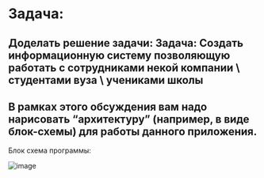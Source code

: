 # Задача:

## Доделать решение задачи: Задача: Создать информационную систему позволяющую работать с сотрудниками некой компании \ студентами вуза \ учениками школы
## В рамках этого обсуждения вам надо нарисовать “архитектуру” (например, в виде блок-схемы) для работы данного приложения.

Блок схема программы:

![image](https://user-images.githubusercontent.com/112968577/209129320-2acd038c-52b6-4317-b69e-dce12b2a4c3b.png)
